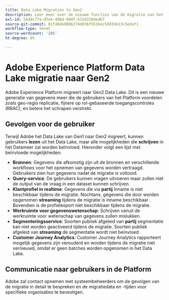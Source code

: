 ```yaml
---
title: Data Lake Migration to Gen2
description: Leer meer over de nieuwe functies van de migratie van het Data Lake naar Gen2 in Adobe Experience Platform.
exl-id: 56d9c77a-d7eb-498d-994f-b15d150dedb7
source-git-commit: 81f48de908b274d836f551bec5693de13c5edaf1
workflow-type: tm+mt
source-wordcount: '285'
ht-degree: 0%

---
```


# Adobe Experience Platform Data Lake migratie naar Gen2

Adobe Experience Platform migreert naar Gen2 Data Lake. Dit is een nieuwe generatie van gegevens meer die de gebruikers van het Platform voordelen zoals geo-regio replicatie, fijnere op rol-gebaseerde toegangscontroles (RBAC), en betere het schrapen verstrekt.

## Gevolgen voor de gebruiker

Terwijl Adobe het Data Lake van Gen1 naar Gen2 migreert, kunnen gebruikers **lezen** uit het Data Lake, maar alle mogelijkheden die **schrijven** in het Datameer zal worden beïnvloed. Hieronder volgt een lijst met beïnvloede mogelijkheden:

- **Bronnen**: Gegevens die afkomstig zijn uit de bronnen en verschillende workflows voor het opnemen van gegevens worden vertraagd. Gebruikers zien hun gegevens nadat de migratie is voltooid.
- **Query-service**: De gebruikers kunnen vragen uitvoeren maar zullen niet de output van de vraag in een dataset kunnen schrijven.
- **Klantprofiel in realtime**: Gegevens die via **partij** Inname is niet beschikbaar tijdens de migratie. Nochtans, gegevens die door worden opgenomen **streaming** tijdens de migratie is inname beschikbaar . Bovendien is de profielexport niet beschikbaar tijdens de migratie.
- **Werkruimte voor gegevenswetenschap**: Schrijven vanuit de werkruimte voor wetenschap van gegevens zullen mislukken.
- **Segmenteringsservice**: Soorten publiek afgeleid van **partij** segmentatie kan niet worden geactiveerd tijdens de migratie. Soorten publiek afgeleid van **streaming** de segmentatie wordt niet beïnvloed.
- **Customer Journey Analytics**: Customer Journey Analytics rapporteert mogelijk gegevens zijn verouderd en worden tijdens de migratie niet vernieuwd, omdat er geen batches worden opgenomen in het Data Lake.

## Communicatie naar gebruikers in de Platform

Adobe zal contact opnemen met systeembeheerders om de gevolgen van de migratie in detail te bespreken en de migratiedata en -tijden voor specifieke organisaties te bevestigen.

